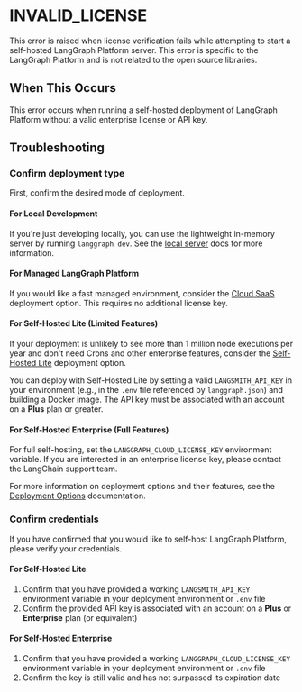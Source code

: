 # INVALID_LICENSE

This error is raised when license verification fails while attempting to start a self-hosted LangGraph Platform server. This error is specific to the LangGraph Platform and is not related to the open source libraries.

## When This Occurs

This error occurs when running a self-hosted deployment of LangGraph Platform without a valid enterprise license or API key.

## Troubleshooting

### Confirm deployment type

First, confirm the desired mode of deployment.

#### For Local Development

If you're just developing locally, you can use the lightweight in-memory server by running `langgraph dev`.
See the [local server](../../tutorials/langgraph-platform/local-server.md) docs for more information.

#### For Managed LangGraph Platform

If you would like a fast managed environment, consider the [Cloud SaaS](../../concepts/langgraph_cloud.md) deployment option. This requires no additional license key.

#### For Self-Hosted Lite (Limited Features)

If your deployment is unlikely to see more than 1 million node executions per year and don't need Crons and other enterprise features, consider the [Self-Hosted Lite](../../concepts/deployment_options.md#self-hosted-lite) deployment option.

You can deploy with Self-Hosted Lite by setting a valid `LANGSMITH_API_KEY` in your environment (e.g., in the `.env` file referenced by `langgraph.json`) and building a Docker image. The API key must be associated with an account on a **Plus** plan or greater.

#### For Self-Hosted Enterprise (Full Features)

For full self-hosting, set the `LANGGRAPH_CLOUD_LICENSE_KEY` environment variable. If you are interested in an enterprise license key, please contact the LangChain support team.

For more information on deployment options and their features, see the [Deployment Options](../../concepts/deployment_options.md) documentation.

### Confirm credentials

If you have confirmed that you would like to self-host LangGraph Platform, please verify your credentials.

#### For Self-Hosted Lite

1. Confirm that you have provided a working `LANGSMITH_API_KEY` environment variable in your deployment environment or `.env` file
2. Confirm the provided API key is associated with an account on a **Plus** or **Enterprise** plan (or equivalent)

#### For Self-Hosted Enterprise

1. Confirm that you have provided a working `LANGGRAPH_CLOUD_LICENSE_KEY` environment variable in your deployment environment or `.env` file
2. Confirm the key is still valid and has not surpassed its expiration date